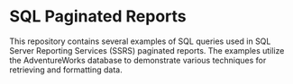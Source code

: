 # SQL Paginated Reports

This repository contains several examples of SQL queries used in SQL Server Reporting Services (SSRS) paginated reports. The examples utilize the AdventureWorks database to demonstrate various techniques for retrieving and formatting data.
